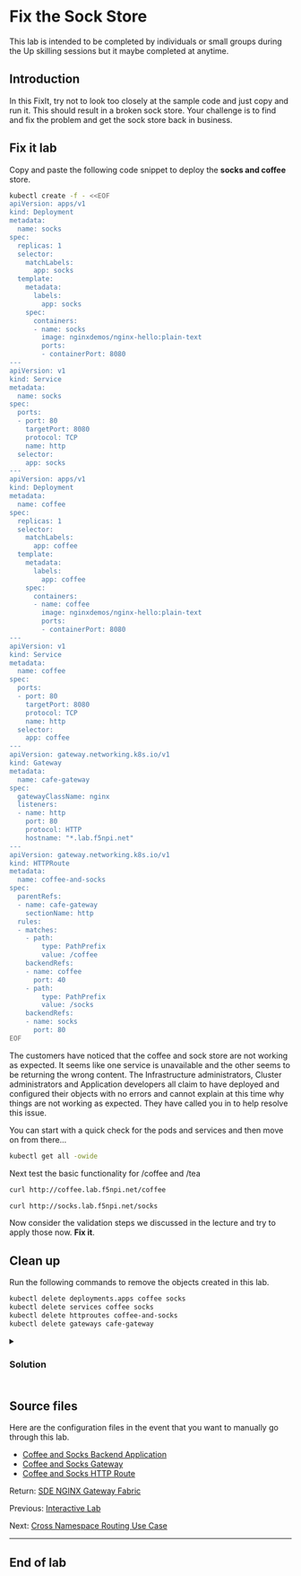 # Fix the Sock Store

This lab is intended to be completed by individuals or small groups during the Up skilling sessions
but it maybe completed at anytime.

## Introduction

In this FixIt, try not to look too closely at the sample code and just copy and run it.  This
should result in a broken sock store.  Your challenge is to find and fix the problem and get the
sock store back in business.

## Fix it lab

Copy and paste the following code snippet to deploy the **socks and coffee** store.

```bash
kubectl create -f - <<EOF
apiVersion: apps/v1
kind: Deployment
metadata:
  name: socks
spec:
  replicas: 1
  selector:
    matchLabels:
      app: socks
  template:
    metadata:
      labels:
        app: socks
    spec:
      containers:
      - name: socks
        image: nginxdemos/nginx-hello:plain-text
        ports:
        - containerPort: 8080
---
apiVersion: v1
kind: Service
metadata:
  name: socks
spec:
  ports:
  - port: 80
    targetPort: 8080
    protocol: TCP
    name: http
  selector:
    app: socks
---
apiVersion: apps/v1
kind: Deployment
metadata:
  name: coffee
spec:
  replicas: 1
  selector:
    matchLabels:
      app: coffee
  template:
    metadata:
      labels:
        app: coffee
    spec:
      containers:
      - name: coffee
        image: nginxdemos/nginx-hello:plain-text
        ports:
        - containerPort: 8080
---
apiVersion: v1
kind: Service
metadata:
  name: coffee
spec:
  ports:
  - port: 80
    targetPort: 8080
    protocol: TCP
    name: http
  selector:
    app: coffee
---
apiVersion: gateway.networking.k8s.io/v1
kind: Gateway
metadata:
  name: cafe-gateway
spec:
  gatewayClassName: nginx
  listeners:
  - name: http
    port: 80
    protocol: HTTP
    hostname: "*.lab.f5npi.net"
---
apiVersion: gateway.networking.k8s.io/v1
kind: HTTPRoute
metadata:
  name: coffee-and-socks
spec:
  parentRefs:
  - name: cafe-gateway
    sectionName: http
  rules:
  - matches:
    - path:
        type: PathPrefix
        value: /coffee
    backendRefs:
    - name: coffee
      port: 40
    - path:
        type: PathPrefix
        value: /socks
    backendRefs:
    - name: socks
      port: 80
EOF
```

The customers have noticed that the coffee and sock store are not working as expected. It seems like one service is unavailable and the other seems to be returning the wrong content. The Infrastructure administrators, Cluster administrators and Application developers all claim to have deployed and configured their objects with no errors and cannot explain at this time why things are not working as expected.  They have called you in to help resolve this issue.

You can start with a quick check for the pods and services and then move on from there...

```bash
kubectl get all -owide
```

Next test the basic functionality for /coffee and /tea

```bash
curl http://coffee.lab.f5npi.net/coffee
```
```bash
curl http://socks.lab.f5npi.net/socks
```

Now consider the validation steps we discussed in the lecture and try to apply those now. **Fix it**.

## Clean up

Run the following commands to remove the objects created in this lab.

```bash
kubectl delete deployments.apps coffee socks
kubectl delete services coffee socks
kubectl delete httproutes coffee-and-socks
kubectl delete gateways cafe-gateway
```

<details>
  <summary><h3><b>Solution</b><h3></summary>

  [Click here](httproute-combined.solution.yaml) to see a solution for a **HTTPRoute** configuration.
</details>

## Source files

Here are the configuration files in the event that you want to manually go through this lab.

- [Coffee and Socks Backend Application](coffee-and-socks.yaml)
- [Coffee and Socks Gateway](gateway.yaml)
- [Coffee and Socks HTTP Route](httproute-combined.yaml)

Return: [SDE NGINX Gateway Fabric](../README.md)

Previous: [Interactive Lab](../lab/README.md)

Next: [Cross Namespace Routing Use Case](../../use-case2-cross-namespace-routing/README.md)

---

## End of lab
